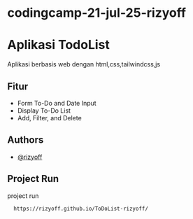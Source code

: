 # codingcamp-21-jul-25-rizyoff

# Aplikasi TodoList
Aplikasi berbasis web dengan html,css,tailwindcss,js


## Fitur

 - Form To-Do and Date Input
 - Display To-Do List
 - Add, Filter, and Delete

## Authors

- [@rizyoff](https://www.github.com/rizyoff)

## Project Run

 project run

```bash
  https://rizyoff.github.io/ToDoList-rizyoff/
```
